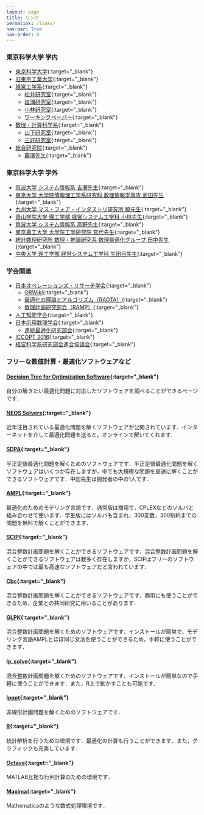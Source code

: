 ```yaml
---
layout: page
title: リンク
permalink: /links/
nav-bar: True
nav-order: 9
---
```


### 東京科学大学 学内

- [東京科学大学](https://www.isct.ac.jp/ja){:target="_blank"}
- [旧東京工業大学](https://www.titech.ac.jp/){:target="_blank"}
- [経営工学系](https://educ.titech.ac.jp/iee/){:target="_blank"}
  - [松井研究室](http://tomomi.my.coocan.jp/){:target="_blank"}
  - [塩浦研究室](http://www.shioura-lab.iee.e.titech.ac.jp/index.html){:target="_blank"}
  - [小林研究室](https://isct-koba-lab.github.io/){:target="_blank"}
  - [ワーキングペーパー](https://educ.titech.ac.jp/iee/publications/){:target="_blank"}
- [数理・計算科学系](https://educ.titech.ac.jp/is/){:target="_blank"}
  - [山下研究室](http://www.opt.c.titech.ac.jp/lab/index.html){:target="_blank"}
  - [三好研究室](https://www.is.c.titech.ac.jp/~miyoshi/lab/index-j.html){:target="_blank"}
- [総合研究院](https://www.isct.ac.jp/ja/001/about/organizations/institute-of-integrated-research){:target="_blank"}
  - [藤澤先生](https://sites.google.com/view/fujisawa-lab/){:target="_blank"}

### 東京科学大学 学外

- [筑波大学 システム情報系 吉瀬先生](https://infoshako.sk.tsukuba.ac.jp/~yoshise/index.html){:target="_blank"}
- [東京大学 大学院情報理工学系研究科 数理情報学専攻 武田先生](https://www.or.mist.i.u-tokyo.ac.jp/takeda/index-e.html){:target="_blank"}
- [九州大学 マス・フォア・インダストリ研究所 脇先生](https://sites.google.com/site/hayatowaki/Home/){:target="_blank"}
- [青山学院大学 理工学部 経営システム工学科 小林先生](https://www.agnes.aoyama.ac.jp/ise/kobayashi/){:target="_blank"}
- [筑波大学 システム情報系 高野先生](https://www.sk.tsukuba.ac.jp/~ytakano/lab/index.html){:target="_blank"}
- [東京農工大学 大学院工学研究院 宮代先生](https://web.tuat.ac.jp/~miya/){:target="_blank"}
- [統計数理研究所 数理・推論研究系 数理最適化グループ 田中先生](https://www.ism.ac.jp/~mirai/index-j.html){:target="_blank"}
- [中央大学 理工学部 経営システム工学科 生田目先生](https://www.indsys.chuo-u.ac.jp/~nama/){:target="_blank"}

### 学会関連

- [日本オペレーションズ・リサーチ学会](https://orsj.org/){:target="_blank"}
  - [ORWiki](https://orsj-ml.org/orwiki/wiki/index.php?title=%E3%83%A1%E3%82%A4%E3%83%B3%E3%83%9A%E3%83%BC%E3%82%B8){:target="_blank"}
  - [最適化の理論とアルゴリズム（RAOTA）](https://orsj.org/raota/){:target="_blank"}
  - [数理計画研究部会（RAMP）](https://orsj.org/ramp/){:target="_blank"}
- [人工知能学会](https://www.ai-gakkai.or.jp/){:target="_blank"}
- [日本応用数理学会](https://jsiam.org/){:target="_blank"}
  - [連続最適化研究部会](https://sites.google.com/view/jsiam-conopt/){:target="_blank"}
- [ICCOPT 2016](http://www.iccopt2016.tokyo/){:target="_blank"}
- [経営科学系研究部会連合協議会](https://jasmac-j.jimdofree.com/){:target="_blank"}

### フリーな数値計算・最適化ソフトウェアなど

#### [Decision Tree for Optimization Software](https://plato.asu.edu/guide.html){:target="_blank"}

自分の解きたい最適化問題に対応したソフトウェアを調べることができるページです．

#### [NEOS Solvers](https://neos-server.org/neos/solvers/){:target="_blank"}

近年注目されている最適化問題を解くソフトウェアが公開されています．インターネットを介して最適化問題を送ると，オンラインで解いてくれます．

#### [SDPA](http://sdpa.indsys.chuo-u.ac.jp/sdpa/index.html){:target="_blank"}

半正定値最適化問題を解くためのソフトウェアです．半正定値最適化問題を解くソフトウェアはいくつか存在しますが，中でも大規模な問題を高速に解くことができるソフトウェアです．中田先生は開発者の中の1人です．

#### [AMPL](http://www.ampl.com/){:target="_blank"}

最適化のためのモデリング言語です．通常版は商用で，CPLEXなどのソルバと組み合わせて使います．学生版にはソルバも含まれ，300変数，300制約までの問題を無料で解くことができます．

#### [SCIP](http://scip.zib.de/){:target="_blank"}

混合整数計画問題を解くことができるソフトウェアです．混合整数計画問題を解くことができるソフトウェアは数多く存在しますが，SCIPはフリーのソフトウェアの中では最も高速なソフトウェアだと言われています．

#### [Cbc](https://projects.coin-or.org/Cbc){:target="_blank"}

混合整数計画問題を解くことができるソフトウェアです．商用にも使うことができるため，企業との共同研究に用いることがあります．

#### [GLPK](http://www.gnu.org/software/glpk/){:target="_blank"}

混合整数計画問題を解くためのソフトウェアです．インストールが簡単で，モデリング言語AMPLとほぼ同じ文法を使うことができるため，手軽に使うことができます．

#### [lp_solve](http://lpsolve.sourceforge.net/5.5/){:target="_blank"}

混合整数計画問題を解くためのソフトウェアです．インストールが簡単なので手軽に使うことができます．また，R上で動かすことも可能です．

#### [Ipopt](http://projects.coin-or.org/Ipopt){:target="_blank"}

非線形計画問題を解くためのソフトウェアです．

#### [R](http://www.r-project.org/){:target="_blank"}

統計解析を行うための環境です．最適化の計算も行うことができます．また，グラフィックも充実しています．

#### [Octave](http://www.gnu.org/software/octave/){:target="_blank"}

MATLAB互換な行列計算のための環境です．

#### [Maxima](http://maxima.sourceforge.net/){:target="_blank"}

Mathematicaのような数式処理環境です．
